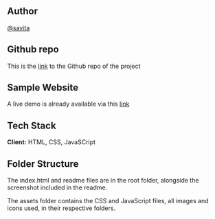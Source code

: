 
## Author

[@savita](https://github.com/Savi0301/)

## Github repo

This is the [link](https://github.com/Savi0301/portfolio) to the Github repo of the project

## Sample Website

A live demo is already available via this [link](https://savi0301.github.io/portfolio/)

## Tech Stack

**Client:** HTML, CSS,  JavaSCript


## Folder Structure

The index.html and readme files are in the root folder, alongside the screenshot included in the readme.

The assets folder contains the CSS and JavaScript files, all images and icons used, in their respective folders.




